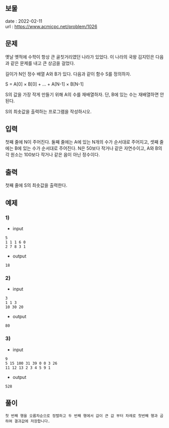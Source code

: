 보물
---

date : 2022-02-11\
url : https://www.acmicpc.net/problem/1026

문제
---

옛날 옛적에 수학이 항상 큰 골칫거리였던 나라가 있었다. 이 나라의 국왕 김지민은 다음과 같은 문제를 내고 큰 상금을 걸었다.

길이가 N인 정수 배열 A와 B가 있다. 다음과 같이 함수 S를 정의하자.

S = A[0] × B[0] + ... + A[N-1] × B[N-1]

S의 값을 가장 작게 만들기 위해 A의 수를 재배열하자. 단, B에 있는 수는 재배열하면 안 된다.

S의 최솟값을 출력하는 프로그램을 작성하시오.

입력
---
첫째 줄에 N이 주어진다. 둘째 줄에는 A에 있는 N개의 수가 순서대로 주어지고, 셋째 줄에는 B에 있는 수가 순서대로 주어진다. N은 50보다 작거나 같은 자연수이고, A와 B의 각 원소는 100보다 작거나 같은 음이 아닌 정수이다.

출력
---
첫째 줄에 S의 최솟값을 출력한다.

예제
--

### 1)
- input
```
5
1 1 1 6 0
2 7 8 3 1
```

- output
```
18
```

### 2)

- input
```
3
1 1 3
10 30 20
```

- output
```
80
```

### 3)

- input
```
9
5 15 100 31 39 0 0 3 26
11 12 13 2 3 4 5 9 1
```

- output
```
528
```

풀이
---

```
첫 번째 행을 오름차순으로 정렬하고 두 번째 행에서 값이 큰 값 부터 차례로 첫번째 행과 곱하여 결과값에 저장합니다. 
```
